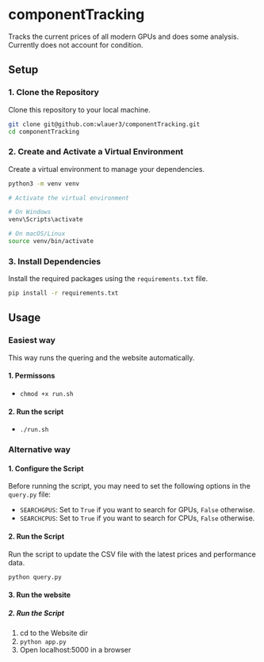 # componentTracking

Tracks the current prices of all modern GPUs and does some analysis.
Currently does not account for condition.

## Setup

### 1. Clone the Repository

Clone this repository to your local machine.

```bash
git clone git@github.com:wlauer3/componentTracking.git
cd componentTracking
```

### 2. Create and Activate a Virtual Environment

Create a virtual environment to manage your dependencies.

```bash
python3 -m venv venv

# Activate the virtual environment

# On Windows
venv\Scripts\activate

# On macOS/Linux
source venv/bin/activate
```

### 3. Install Dependencies

Install the required packages using the `requirements.txt` file.

```bash
pip install -r requirements.txt
```

## Usage

### Easiest way

This way runs the quering and the website automatically.

#### 1. Permissons

- `chmod +x run.sh`

#### 2. Run the script

- `./run.sh`

### Alternative way

#### 1. Configure the Script

Before running the script, you may need to set the following options in the `query.py` file:

- `SEARCHGPUS`: Set to `True` if you want to search for GPUs, `False` otherwise.
- `SEARCHCPUS`: Set to `True` if you want to search for CPUs, `False` otherwise.

#### 2. Run the Script

Run the script to update the CSV file with the latest prices and performance data.

```bash
python query.py
```

#### 3. Run the website

##### 2. Run the Script

1. cd to the Website dir
2. `python app.py`
3. Open localhost:5000 in a browser
